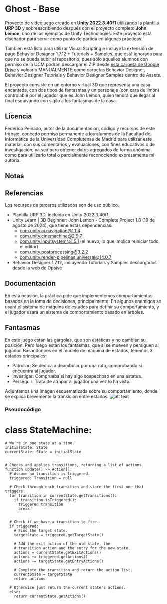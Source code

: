 # Ghost - Base
Proyecto de videojuego creado en **Unity 2022.3.40f1** utilizando la plantilla **URP 3D** y sobreescribiendo después con el proyecto completo **John Lemon**, uno de los ejemplos de Unity Technologies. Este proyecto está diseñador para servir como punto de partida en algunas prácticas.

También está listo para utilizar Visual Scripting e incluye la extensión de pago Behavior Designer 1.7.12 + Tutorials + Samples, que está ignorada para que no se pueda subir al repositorio, pues sólo aquellos alumnos con permiso de la UCM podrán descargar el ZIP desde [esta carpeta de Google Drive](https://drive.google.com/drive/folders/1K7ILY8UWtANnjcNmSEQYRh8Io0m23DLw) y volcarlo MANUALMENTE como carpetas Behavior Designer, Behavior Designer Tutorials y Behavior Designer Samples dentro de Assets.

El proyecto consiste en un entorno virtual 3D que representa una casa encantada, con dos tipos de fantasmas y un personaje (con cara de limón) controlable por el jugador que es John Lemon, quien tendrá que llegar al final esquivando con sigilo a los fantasmas de la casa.

## Licencia
Federico Peinado, autor de la documentación, código y recursos de este trabajo, concedo permiso permanente a los alumnos de la Facultad de Informática de la Universidad Complutense de Madrid para utilizar este material, con sus comentarios y evaluaciones, con fines educativos o de investigación; ya sea para obtener datos agregados de forma anónima como para utilizarlo total o parcialmente reconociendo expresamente mi autoría.

## Notas


## Referencias
Los recursos de terceros utilizados son de uso público.
* Plantilla URP 3D, incluida en Unity 2022.3.40f1
* Unity Learn | 3D Beginner: John Lemon - Complete Project 1.8 (19 de agosto de 2024), que tiene estas dependencias:
  * com.unity.ai.navigation@1.1.4
  * com.unity.cinemachine@2.9.7
  * com.unity.inputsystem@1.5.1 (el nuevo, lo que implica reiniciar todo el editor)
  * com.unity.postprocessing@3.2.2
  * com.unity.render-pipelines.universal@14.0.7
* Behavior Designer 1.7.12, incluyendo Tutorials y Samples descargados desde la web de Opsive


## Documentación
En esta ocasión, la práctica pide que implementemos comportamientos basados en la toma de decisiones, principalmente.
En algunos enemigos se usará el sistema de máquina de estados para definir su comportamiento, y el jugador usará un sistema de comportamiento basado en árboles.

## Fantasmas
En este juego están las gárgolas, que son estáticas y no cambian su posición. Pero luego están los fantasmas, que sí se mueven y persiguen al jugador.
Basándonoes en el modelo de máquina de estados, tenemos 3 estados principales:

- Patrullar: Se dedica a deambular por una ruta, comprobando si encuentra al jugador.
- Investigar: Comprueba si hay algo sospechoso en una estatua.
- Perseguir: Trata de atrapar al jugador una vez lo ha visto.

Adjuntamos una imagen esquematizada sobre su comportamiento, donde se explica brevemente la transición entre estados: 
![alt text](image.png)

### Pseudocódigo

  # class StateMachine:
    # We're in one state at a time.
    initialState: State
    currentState: State = initialState
  
  
    # Checks and applies transitions, returning a list of actions.
    function update() -> Action[]:
      # Assume no transition is triggered.
      triggered: Transition = null
    
      # Check through each transition and store the first one that triggers.
      for transition in currentState.getTransitions():
        if transition.isTriggered():
          triggered transition
          break
    

      # Check if we have a transition to fire.
      if triggered:
        # Find the target state.
        targetState = triggered.getTargetState()

        # Add the exit action of the old state, the
        # transition action and the entry for the new state.
        actions = currentState.getExitActions()
        actions += triggered.getActions()
        actions += targetState.getEntryActions()
    
        # Complete the transition and return the action list.
        currentState = targetState
        return actions
    
      # Otherwise just return the current state's actions.
      else:
        return currentState.getActions()
